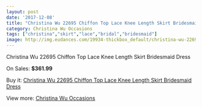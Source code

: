 ```yaml
---
layout: post
date: '2017-12-08'
title: "Christina Wu 22695 Chiffon Top Lace Knee Length Skirt Bridesmaid Dress"
category: Christina Wu Occasions
tags: ["christina","skirt","lace","bridal","bridesmaid"]
image: http://img.eudances.com/19934-thickbox_default/christina-wu-22695-chiffon-top-lace-knee-length-skirt-bridesmaid-dress.jpg
---
```

Christina Wu 22695 Chiffon Top Lace Knee Length Skirt Bridesmaid Dress

On Sales: **$361.99**
<a href="https://www.eudances.com/en/christina-wu-occasions/5957-christina-wu-22695-chiffon-top-lace-knee-length-skirt-bridesmaid-dress.html"><amp-img layout="responsive" width="600" height="600" src="//img.eudances.com/19934-thickbox_default/christina-wu-22695-chiffon-top-lace-knee-length-skirt-bridesmaid-dress.jpg" alt="Christina Wu 22695 Chiffon Top Lace Knee Length Skirt Bridesmaid Dress 0" /></a>
<a href="https://www.eudances.com/en/christina-wu-occasions/5957-christina-wu-22695-chiffon-top-lace-knee-length-skirt-bridesmaid-dress.html"><amp-img layout="responsive" width="600" height="600" src="//img.eudances.com/19935-thickbox_default/christina-wu-22695-chiffon-top-lace-knee-length-skirt-bridesmaid-dress.jpg" alt="Christina Wu 22695 Chiffon Top Lace Knee Length Skirt Bridesmaid Dress 1" /></a>

Buy it: [Christina Wu 22695 Chiffon Top Lace Knee Length Skirt Bridesmaid Dress](https://www.eudances.com/en/christina-wu-occasions/5957-christina-wu-22695-chiffon-top-lace-knee-length-skirt-bridesmaid-dress.html "Christina Wu 22695 Chiffon Top Lace Knee Length Skirt Bridesmaid Dress")

View more: [Christina Wu Occasions](https://www.eudances.com/en/59-christina-wu-occasions "Christina Wu Occasions")